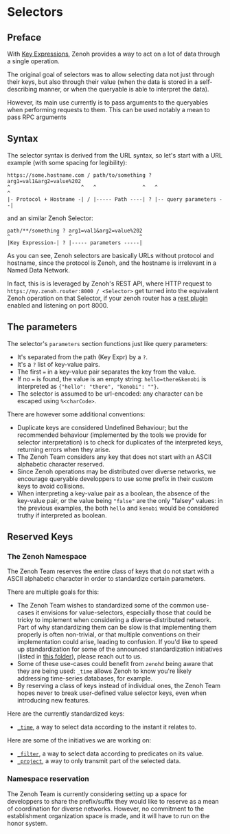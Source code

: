 # Selectors
## Preface
With [Key Expressions](../Key%20Expressions.md), Zenoh provides a way to act on a lot of data through a single operation.

The original goal of selectors was to allow selecting data not just through their keys, but also through their value (when the data is stored in a self-describing manner, or when the queryable is able to interpret the data).

However, its main use currently is to pass arguments to the queryables when performing requests to them. This can be used notably a mean to pass RPC arguments

## Syntax
The selector syntax is derived from the URL syntax, so let's start with a URL example (with some spacing for legibility):
```
https://some.hostname.com / path/to/something ? arg1=val1&arg2=value%202
^                       ^   ^               ^   ^                      ^
|- Protocol + Hostname -| / |----- Path ----| ? |-- query parameters --|
```
and an similar Zenoh Selector:
```
path/**/something ? arg1=val1&arg2=value%202
^               ^   ^                      ^
|Key Expression-| ? |----- parameters -----|
```

As you can see, Zenoh selectors are basically URLs without protocol and hostname, since the protocol is Zenoh, and the hostname is irrelevant in a Named Data Network.

In fact, this is is leveraged by Zenoh's REST API, where HTTP request to `https://my.zenoh.router:8000 / <Selector>` get turned into the equivalent Zenoh operation on that Selector, if your zenoh router has a [rest plugin](https://github.com/eclipse-zenoh/zenoh/tree/master/plugins/zenoh-plugin-rest) enabled and listening on port 8000.

## The parameters
The selector's `parameters` section functions just like query parameters:
* It's separated from the path (Key Expr) by a `?`.
* It's a `?` list of key-value pairs.
* The first `=` in a key-value pair separates the key from the value.
* If no `=` is found, the value is an empty string: `hello=there&kenobi` is interpreted as `{"hello": "there", "kenobi": ""}`.
* The selector is assumed to be url-encoded: any character can be escaped using `%<charCode>`.

There are however some additional conventions:
* Duplicate keys are considered Undefined Behaviour; but the recommended behaviour (implemented by the tools we provide for selector interpretation) is to check for duplicates of the interpreted keys, returning errors when they arise.
* The Zenoh Team considers any key that does not start with an ASCII alphabetic character reserved.
* Since Zenoh operations may be distributed over diverse networks, we encourage queryable developpers to use some prefix in their custom keys to avoid collisions.
* When interpreting a key-value pair as a boolean, the absence of the key-value pair, or the value being `"false"` are the only "falsey" values: in the previous examples, the both `hello` and `kenobi` would be considered truthy if interpreted as boolean.

## Reserved Keys
### The Zenoh Namespace
The Zenoh Team reserves the entire class of keys that do not start with a ASCII alphabetic character in order to standardize certain parameters.

There are multiple goals for this:
* The Zenoh Team wishes to standardized some of the common use-cases it envisions for value-selectors, especially those that could be tricky to implement when considering a diverse-distributed network. Part of why standardizing them can be slow is that implementing them properly is often non-trivial, or that multiple conventions on their implementation could arise, leading to confusion. If you'd like to speed up standardization for some of the announced standardization initiatives (listed in [this folder](./)), please reach out to us.
* Some of these use-cases could benefit from `zenohd` being aware that they are being used: `_time` allows Zenoh to know you're likely addressing time-series databases, for example.
* By reserving a class of keys instead of individual ones, the Zenoh Team hopes never to break user-defined value selector keys, even when introducing new features.

Here are the currently standardized keys:
* [`_time`](./_time.md), a way to select data according to the instant it relates to.

Here are some of the initiatives we are working on:
* [`_filter`](./_filter.md), a way to select data according to predicates on its value.
* [`_project`](./_project.md), a way to only transmit part of the selected data.

### Namespace reservation
The Zenoh Team is currently considering setting up a space for developpers to share the prefix/suffix they would like to reserve as a mean of coordination for diverse networks. However, no commitment to the establishment organization space is made, and it will have to run on the honor system.
